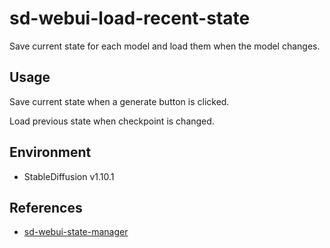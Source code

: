 # sd-webui-load-recent-state

Save current state for each model and load them when the model changes.

## Usage

Save current state when a generate button is clicked.  

Load previous state when checkpoint is changed.  

## Environment

- StableDiffusion v1.10.1

## References

- [sd-webui-state-manager](https://github.com/SenshiSentou/sd-webui-state-manager)